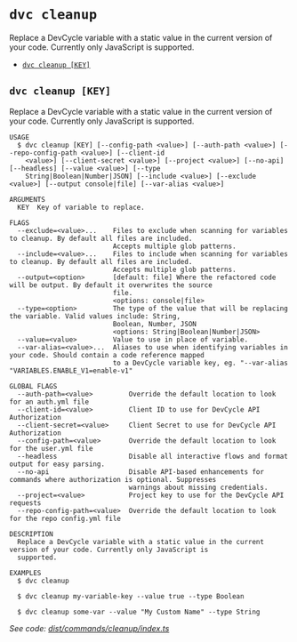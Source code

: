 `dvc cleanup`
=============

Replace a DevCycle variable with a static value in the current version of your code. Currently only JavaScript is supported.

* [`dvc cleanup [KEY]`](#dvc-cleanup-key)

## `dvc cleanup [KEY]`

Replace a DevCycle variable with a static value in the current version of your code. Currently only JavaScript is supported.

```
USAGE
  $ dvc cleanup [KEY] [--config-path <value>] [--auth-path <value>] [--repo-config-path <value>] [--client-id
    <value>] [--client-secret <value>] [--project <value>] [--no-api] [--headless] [--value <value>] [--type
    String|Boolean|Number|JSON] [--include <value>] [--exclude <value>] [--output console|file] [--var-alias <value>]

ARGUMENTS
  KEY  Key of variable to replace.

FLAGS
  --exclude=<value>...    Files to exclude when scanning for variables to cleanup. By default all files are included.
                          Accepts multiple glob patterns.
  --include=<value>...    Files to include when scanning for variables to cleanup. By default all files are included.
                          Accepts multiple glob patterns.
  --output=<option>       [default: file] Where the refactored code will be output. By default it overwrites the source
                          file.
                          <options: console|file>
  --type=<option>         The type of the value that will be replacing the variable. Valid values include: String,
                          Boolean, Number, JSON
                          <options: String|Boolean|Number|JSON>
  --value=<value>         Value to use in place of variable.
  --var-alias=<value>...  Aliases to use when identifying variables in your code. Should contain a code reference mapped
                          to a DevCycle variable key, eg. "--var-alias "VARIABLES.ENABLE_V1=enable-v1"

GLOBAL FLAGS
  --auth-path=<value>         Override the default location to look for an auth.yml file
  --client-id=<value>         Client ID to use for DevCycle API Authorization
  --client-secret=<value>     Client Secret to use for DevCycle API Authorization
  --config-path=<value>       Override the default location to look for the user.yml file
  --headless                  Disable all interactive flows and format output for easy parsing.
  --no-api                    Disable API-based enhancements for commands where authorization is optional. Suppresses
                              warnings about missing credentials.
  --project=<value>           Project key to use for the DevCycle API requests
  --repo-config-path=<value>  Override the default location to look for the repo config.yml file

DESCRIPTION
  Replace a DevCycle variable with a static value in the current version of your code. Currently only JavaScript is
  supported.

EXAMPLES
  $ dvc cleanup

  $ dvc cleanup my-variable-key --value true --type Boolean

  $ dvc cleanup some-var --value "My Custom Name" --type String
```

_See code: [dist/commands/cleanup/index.ts](https://github.com/DevCycleHQ/cli/blob/v5.11.1/dist/commands/cleanup/index.ts)_
